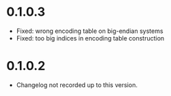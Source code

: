 # 0.1.0.3

*  Fixed: wrong encoding table on big-endian systems
*  Fixed: too big indices in encoding table construction

# 0.1.0.2

*  Changelog not recorded up to this version.
